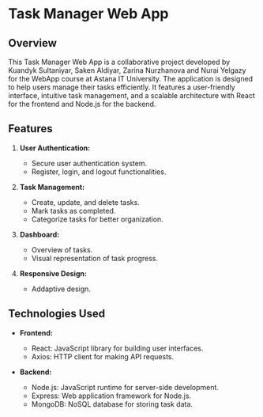 # Task Manager Web App

## Overview

This Task Manager Web App is a collaborative project developed by Kuandyk Sultaniyar, Saken Aldiyar, Zarina Nurzhanova and Nurai Yelgazy for the WebApp course at Astana IT University. The application is designed to help users manage their tasks efficiently. It features a user-friendly interface, intuitive task management, and a scalable architecture with React for the frontend and Node.js for the backend.

## Features

1. **User Authentication:**
   - Secure user authentication system.
   - Register, login, and logout functionalities.

2. **Task Management:**
   - Create, update, and delete tasks.
   - Mark tasks as completed.
   - Categorize tasks for better organization.

3. **Dashboard:**
   - Overview of tasks.
   - Visual representation of task progress.

4. **Responsive Design:**
   - Addaptive design.

## Technologies Used

- **Frontend:**
  - React: JavaScript library for building user interfaces.
  - Axios: HTTP client for making API requests.

- **Backend:**
  - Node.js: JavaScript runtime for server-side development.
  - Express: Web application framework for Node.js.
  - MongoDB: NoSQL database for storing task data.
